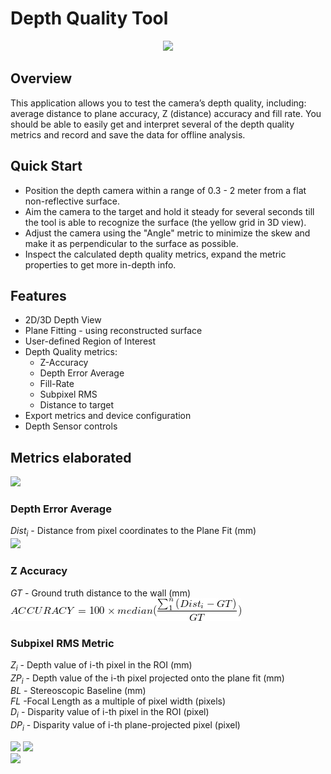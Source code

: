 # Depth Quality Tool

<p align="center"><img src="https://raw.githubusercontent.com/wiki/IntelRealSense/librealsense/res/depth-quality-glimpse.gif" /></p>

## Overview

This application allows you to test the camera’s depth quality, including: average distance to plane accuracy, Z (distance) accuracy and fill rate.
You should be able to easily get and interpret several of the depth quality metrics and record and save the data for offline analysis.

## Quick Start
* Position the depth camera within a range of 0.3 - 2 meter from a flat non-reflective surface.
* Aim the camera to the target and hold it steady for several seconds till the tool is able to recognize the surface (the yellow grid in 3D view).
* Adjust the camera using the "Angle" metric to minimize the skew and make it as  perpendicular to the surface as possible.
* Inspect the calculated depth quality metrics, expand the metric properties to get more in-depth info.

## Features
* 2D/3D Depth View
* Plane Fitting - using reconstructed surface
* User-defined Region of Interest
* Depth Quality metrics:
  * Z-Accuracy
  * Depth Error Average
  * Fill-Rate
  * Subpixel RMS
  * Distance to target
* Export metrics and device configuration
* Depth Sensor controls

## Metrics elaborated
![](./res/Zi_ZPi.png)

### Depth Error Average
_Dist<sub>i</sub>_ - Distance from pixel coordinates to the Plane Fit (mm)  
![](./res/avg.gif)
### Z Accuracy
_GT_ - Ground truth distance to the wall (mm)  
![](./res/accuracy.gif)
### Subpixel RMS Metric
_Z<sub>i</sub>_ - Depth value of i-th pixel in the ROI (mm)  
_ZP<sub>i</sub>_ - Depth value of the i-th pixel projected onto the plane fit (mm)  
_BL_ - Stereoscopic Baseline (mm)  
_FL_ -Focal Length as a multiple of pixel width (pixels)  
_D<sub>i</sub>_ - Disparity value of i-th pixel in the ROI (pixel)  
 _DP<sub>i</sub>_ - Disparity value of i-th plane-projected pixel (pixel)

![](./res/Di.gif)  ![](./res/DPi.gif)  
![](./res/rms.gif)

<!---
Math expressions generated with
http://www.numberempire.com/texequationeditor/equationeditor.php
{D}_{i}=\frac{BL\times FL}{{Z}_{i}}  
{DP}_{i}=\frac{BL\times FL}{{ZP}_{i}}  
RMS = \sqrt{\frac{\sum_{1}^{n}{\left({D}_{i} -{DP}_{i}\right)}}{n}^{2}}
AVG = \frac{\sum_{1}^{n}{\left({Dist}_{i}\right)}}{n}
STD = \sqrt{\frac{\sum_{1}^{n}{\left({Dist}_{i}\right)}}{n}^{2}}  
--->
